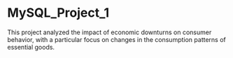 # MySQL_Project_1
This project analyzed the impact of economic downturns on consumer behavior, with a particular focus on changes in the consumption patterns of essential goods.
